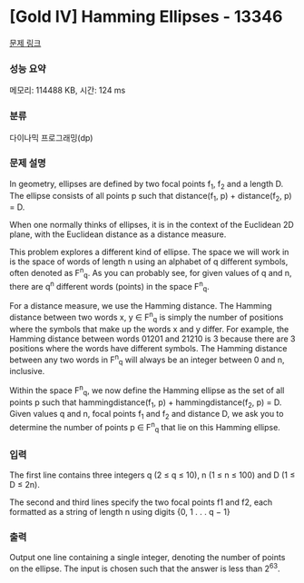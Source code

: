 # [Gold IV] Hamming Ellipses - 13346 

[문제 링크](https://www.acmicpc.net/problem/13346) 

### 성능 요약

메모리: 114488 KB, 시간: 124 ms

### 분류

다이나믹 프로그래밍(dp)

### 문제 설명

<p>In geometry, ellipses are defined by two focal points f<sub>1</sub>, f<sub>2</sub> and a length D. The ellipse consists of all points p such that distance(f<sub>1</sub>, p) + distance(f<sub>2</sub>, p) = D.</p>

<p>When one normally thinks of ellipses, it is in the context of the Euclidean 2D plane, with the Euclidean distance as a distance measure.</p>

<p>This problem explores a different kind of ellipse. The space we will work in is the space of words of length n using an alphabet of q different symbols, often denoted as F<sup>n</sup><sub>q</sub>. As you can probably see, for given values of q and n, there are q<sup>n</sup> different words (points) in the space F<sup>n</sup><sub>q</sub>.</p>

<p>For a distance measure, we use the Hamming distance. The Hamming distance between two words x, y ∈ F<sup>n</sup><sub>q</sub> is simply the number of positions where the symbols that make up the words x and y differ. For example, the Hamming distance between words 01201 and 21210 is 3 because there are 3 positions where the words have different symbols. The Hamming distance between any two words in F<sup>n</sup><sub>q</sub> will always be an integer between 0 and n, inclusive.</p>

<p>Within the space F<sup>n</sup><sub>q</sub>, we now define the Hamming ellipse as the set of all points p such that hammingdistance(f<sub>1</sub>, p) + hammingdistance(f<sub>2</sub>, p) = D. Given values q and n, focal points f<sub>1</sub> and f<sub>2</sub> and distance D, we ask you to determine the number of points p ∈ F<sup>n</sup><sub>q</sub> that lie on this Hamming ellipse.</p>

### 입력 

 <p>The first line contains three integers q (2 ≤ q ≤ 10), n (1 ≤ n ≤ 100) and D (1 ≤ D ≤ 2n).</p>

<p>The second and third lines specify the two focal points f1 and f2, each formatted as a string of length n using digits {0, 1 . . . q − 1}</p>

### 출력 

 <p>Output one line containing a single integer, denoting the number of points on the ellipse. The input is chosen such that the answer is less than 2<sup>63</sup>.</p>

